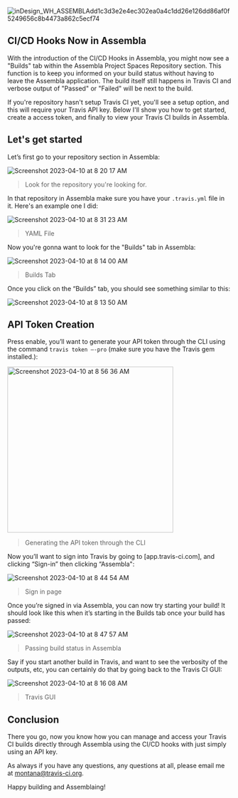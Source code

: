 ![inDesign_WH_ASSEMBLAdd1c3d3e2e4ec302ea0a4c1dd26e126dd86af0f5249656c8b4473a862c5ecf74](https://user-images.githubusercontent.com/20936398/231211637-18616519-3c51-49bd-99b6-8975e3c771fa.png)

## CI/CD Hooks Now in Assembla

With the introduction of the CI/CD Hooks in Assembla, you might now see a "Builds" tab within the Assembla Project Spaces Repository section. This function is to keep you informed on your build status without having to leave the Assembla application. The build itself still happens in Travis CI and verbose output of "Passed" or "Failed" will be next to the build. 

If you're repository hasn't setup Travis CI yet, you'll see a setup option, and this will require your Travis API key. Below I'll show you how to get started, create a access token, and finally to view your Travis CI builds in Assembla. 

## Let's get started

Let’s first go to your repository section in Assembla: 

![Screenshot 2023-04-10 at 8 20 17 AM](https://user-images.githubusercontent.com/20936398/230939604-35ea81a9-09c4-4058-9721-75b37cac5b0f.png)

>Look for the repository you're looking for.

In that repository in Assembla make sure you have your `.travis.yml` file in it. Here's an example one I did: 

![Screenshot 2023-04-10 at 8 31 23 AM](https://user-images.githubusercontent.com/20936398/230939876-014b9442-3934-4632-b739-72dbc30d7dbc.png)

>YAML File

Now you're gonna want to look for the "Builds" tab in Assembla: 

![Screenshot 2023-04-10 at 8 14 00 AM](https://user-images.githubusercontent.com/20936398/230940010-dbe611d1-4276-460a-9e52-60b2ea176ed5.png)

>Builds Tab

Once you click on the “Builds” tab, you should see something similar to this:

![Screenshot 2023-04-10 at 8 13 50 AM](https://user-images.githubusercontent.com/20936398/230940092-d7739912-0622-4c60-9e5e-7b16ad1921ed.png)

## API Token Creation 

Press enable, you’ll want to generate your API token through the CLI using the command `travis token –-pro` (make sure you have the Travis gem installed.):

<img width="373" alt="Screenshot 2023-04-10 at 8 56 36 AM" src="https://user-images.githubusercontent.com/20936398/230940816-80792609-6d38-431a-a09a-aefd6e7cf7a2.png">

>Generating the API token through the CLI

Now you’ll want to sign into Travis by going to [app.travis-ci.com], and clicking “Sign-in” then clicking “Assembla":

![Screenshot 2023-04-10 at 8 44 54 AM](https://user-images.githubusercontent.com/20936398/230940987-0fe32cd0-7488-436d-92fb-65f8d15a0a2f.png)

>Sign in page

Once you’re signed in via Assembla, you can now try starting your build! It should look like this when it’s starting in the Builds tab once your build has passed:

![Screenshot 2023-04-10 at 8 47 57 AM](https://user-images.githubusercontent.com/20936398/230941209-bd28ed76-8cde-46b5-b4a8-0b736a24ebc6.png)

>Passing build status in Assembla

Say if you start another build in Travis, and want to see the verbosity of the outputs, etc, you can certainly do that by going back to the Travis CI GUI:

![Screenshot 2023-04-10 at 8 16 08 AM](https://user-images.githubusercontent.com/20936398/230941434-831f6f4e-f925-4b83-ad00-c6bb512588b0.png)

>Travis GUI

## Conclusion 

There you go, now you know how you can manage and access your Travis CI builds directly through Assembla using the CI/CD hooks with just simply using an API key.

As always if you have any questions, any questions at all, please email me at [montana@travis-ci.org](mailto:montana@travis-ci.org).

Happy building and Assemblaing! 

